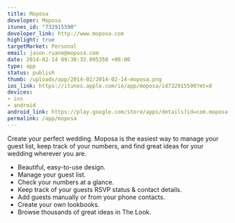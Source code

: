 ```yaml
--- 
title: Moposa
developer: Moposa
itunes_id: "732915590"
developer_link: http://www.moposa.com
highlight: true
targetMarket: Personal
email: jason.ruane@moposa.com
date: 2014-02-14 09:38:33.095358 +00:00
type: app
status: publish
thumb: /uploads/app/2014-02/2014-02-14-moposa.png
ios_link: https://itunes.apple.com/ie/app/moposa/id732915590?mt=8
devices: 
- ios
- android
android_link: https://play.google.com/store/apps/details?id=com.moposa.mapp1&hl=en
permalink: /app/moposa
---
```


Create your perfect wedding. Moposa is the easiest way to manage your guest list, keep track of your numbers, and find great ideas for your wedding wherever you are.

- Beautiful, easy-to-use design.
- Manage your guest list.
- Check your numbers at a glance.
- Keep track of your guests RSVP status & contact details.
- Add guests manually or from your phone contacts.
- Create your own lookbooks.
- Browse thousands of great ideas in The Look.
